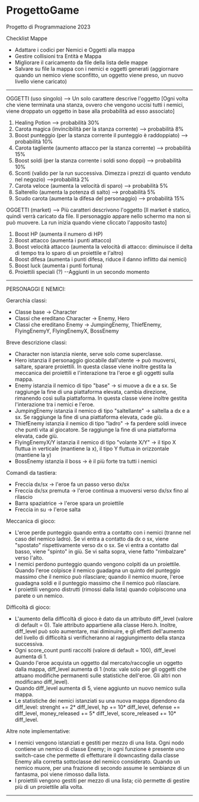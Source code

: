 # ProgettoGame
Progetto di Programmazione 2023

Checklist Mappe
- Adattare i codici per Nemici e Oggetti alla mappa
- Gestire collisioni tra Entità e Mappa
- Migliorare il caricamento da file della lista delle mappe
- Salvare su file la mappa con i nemici e oggetti generati (aggiornare quando un nemico viene sconfitto, un oggetto viene preso, un nuovo livello viene caricato)

-------------------------------------------------------------------------------------------------------------------------------------------------------------------------

OGGETTI (uso singolo) --> Un solo carattere descrive l'oggetto
[Ogni volta che viene terminata una stanza, ovvero che vengono uccisi tutti i nemici, viene droppato un oggetto in base alla probabilità ad esso associato] 
1.	Healing Potion --> probabilità 30%
2. 	Carota magica (invincibilità per la stanza corrente) --> probabilità 8%
3.	Boost punteggio (per la stanza corrente il punteggio è raddoppiato) --> probabilità 10%
4.	Carota tagliente (aumento attacco per la stanza corrente) --> probabilità 15%
5.	Boost soldi (per la stanza corrente i soldi sono doppi) --> probabilità 10%
6.	Sconti (valido per la run successiva. Dimezza i prezzi di quanto venduto nel negozio) -->probabilità 2%
7.	Carota veloce (aumenta la velocità di sparo) --> probabilità 5%
8.	Salterello (aumenta la potenza di salto) --> probabilità 5%
9.	Scudo carota (aumenta la difesa del personaggio) --> probabilità 15%

OGGETTI (market) --> Più caratteri descrivono l'oggetto
[Il market è statico, quindi verrà caricato da file. Il personaggio appare nello schermo ma non si può muovere. La run inizia quando viene
cliccato l'apposito tasto]
1.	Boost HP (aumenta il numero di HP)
2. 	Boost attacco (aumenta i punti attacco)
3.	Boost velocità attacco (aumenta la velocità di attacco: diminuisce il delta di tempo tra lo sparo di un proiettile e l'altro)
4. 	Boost difesa (aumenta i punti difesa, riduce il danno inflitto dai nemici)
5.	Boost luck (aumenta i punti fortuna)
6.	Proiettili speciali (?) --Aggiunti in un secondo momento

-------------------------------------------------------------------------------------------------------------------------------------------------------------------------

PERSONAGGI E NEMICI:

Gerarchia classi:
- Classe base -> Character
- Classi che ereditano Character -> Enemy, Hero
- Classi che ereditano Enemy -> JumpingEnemy, ThiefEnemy, FlyingEnemyY, FlyingEnemyX, BossEnemy

Breve descrizione classi:
- Character non istanzia niente, serve solo come superclasse.
- Hero istanzia il personaggio giocabile dall'utente -> può muoversi, saltare, sparare proiettili. In questa classe viene inoltre gestita la meccanica dei proiettili e l'interazione tra l'eroe e gli oggetti sulla mappa.
- Enemy istanzia il nemico di tipo "base" -> si muove a dx e a sx. Se raggiunge la fine di una piattaforma elevata, cambia direzione, rimanendo così sulla piattaforma. In questa classe viene inoltre gestita l'interazione tra i nemici e l'eroe.
- JumpingEnemy istanzia il nemico di tipo "saltellante" -> saltella a dx e a sx. Se raggiunge la fine di una piattaforma elevata, cade giù.
- ThiefEnemy istanzia il nemico di tipo "ladro" -> fa perdere soldi invece che punti vita al giocatore. Se raggiunge la fine di una piattaforma elevata, cade giù.
- FlyingEnemyX/Y istanzia il nemico di tipo "volante X/Y" -> il tipo X fluttua in verticale (mantiene la x), il tipo Y fluttua in orizzontale (mantiene la y)
- BossEnemy istanzia il boss -> è il più forte tra tutti i nemici

Comandi da tastiera:
- Freccia dx/sx -> l'eroe fa un passo verso dx/sx
- Freccia dx/sx premuta -> l'eroe continua a muoversi verso dx/sx fino al rilascio
- Barra spaziatrice -> l'eroe spara un proiettile
- Freccia in su -> l'eroe salta

Meccanica di gioco:
- L'eroe perde punteggio quando entra a contatto con i nemici (tranne nel caso del nemico ladro). Se vi entra a contatto da dx o sx, viene "spostato" rispettivamente verso dx o sx. Se vi entra a contatto dal basso, viene "spinto" in giù. Se vi salta sopra, viene fatto "rimbalzare" verso l'alto.
- I nemici perdono punteggio quando vengono colpiti da un proiettile. Quando l'eroe colpisce il nemico guadagna un quinto del punteggio massimo che il nemico può rilasciare; quando il nemico muore, l'eroe guadagna soldi e il punteggio massimo che il nemico può rilasciare.
- I proiettili vengono distrutti (rimossi dalla lista) quando colpiscono una parete o un nemico.

Difficoltà di gioco:
- L'aumento della difficoltà di gioco è dato da un attributo diff_level (valore di default = 0). Tale attributo appartiene alla classe Hero.h. Inoltre, diff_level può solo aumentare, mai diminuire, e gli effetti dell'aumento del livello di difficoltà si verificheranno al raggiungimento della stanza successiva.
- Ogni score_count punti raccolti (valore di default = 100), diff_level aumenta di 1.
- Quando l'eroe acquista un oggetto dal mercato/raccoglie un oggetto dalla mappa, diff_level aumenta di 1 (nota: vale solo per gli oggetti che attuano modifiche permanenti sulle statistiche dell'eroe. Gli altri non modificano diff_level). 
- Quando diff_level aumenta di 5, viene aggiunto un nuovo nemico sulla mappa.
- Le statistiche dei nemici istanziati su una nuova mappa dipendono da diff_level: strenght += 2* diff_level, hp += 10* diff_level, defense += diff_level, money_released += 5* diff_level, score_released += 10* diff_level.

Altre note implementative:
- I nemici vengono istanziati e gestiti per mezzo di una lista. Ogni nodo contiene un nemico di classe Enemy; in ogni funzione è presente uno switch-case che permette di effetturare il downcasting dalla classe Enemy alla corretta sottoclasse del nemico considerato. Quando un nemico muore, per una frazione di secondo assume le sembianze di un fantasma, poi viene rimosso dalla lista.
- I proiettili vengono gestiti per mezzo di una lista; ciò permette di gestire più di un proiettile alla volta.

-------------------------------------------------------------------------------------------------------------------------------------------------------------------------
